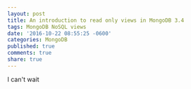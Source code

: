 ```yaml
---
layout: post
title: An introduction to read only views in MongoDB 3.4
tags: MongoDB NoSQL views
date: '2016-10-22 08:55:25 -0600'
categories: MongoDB
published: true
comments: true
share: true
---
```

I can't wait
